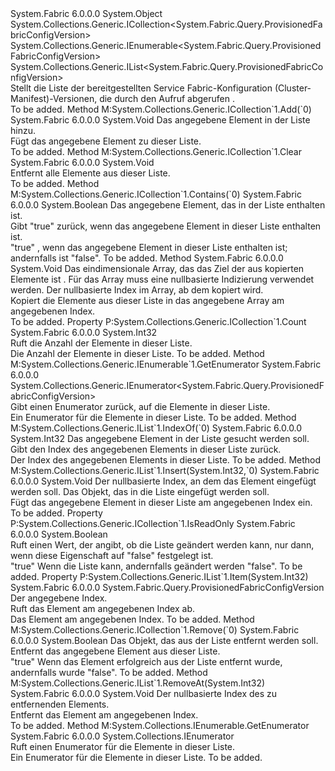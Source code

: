 <Type Name="ProvisionedFabricConfigVersionList" FullName="System.Fabric.Query.ProvisionedFabricConfigVersionList">
  <TypeSignature Language="C#" Value="public sealed class ProvisionedFabricConfigVersionList : System.Collections.Generic.ICollection&lt;System.Fabric.Query.ProvisionedFabricConfigVersion&gt;, System.Collections.Generic.IEnumerable&lt;System.Fabric.Query.ProvisionedFabricConfigVersion&gt;, System.Collections.Generic.IList&lt;System.Fabric.Query.ProvisionedFabricConfigVersion&gt;" />
  <TypeSignature Language="ILAsm" Value=".class public auto ansi sealed beforefieldinit ProvisionedFabricConfigVersionList extends System.Object implements class System.Collections.Generic.ICollection`1&lt;class System.Fabric.Query.ProvisionedFabricConfigVersion&gt;, class System.Collections.Generic.IEnumerable`1&lt;class System.Fabric.Query.ProvisionedFabricConfigVersion&gt;, class System.Collections.Generic.IList`1&lt;class System.Fabric.Query.ProvisionedFabricConfigVersion&gt;, class System.Collections.IEnumerable" />
  <TypeSignature Language="DocId" Value="T:System.Fabric.Query.ProvisionedFabricConfigVersionList" />
  <TypeSignature Language="VB.NET" Value="Public NotInheritable Class ProvisionedFabricConfigVersionList&#xA;Implements ICollection(Of ProvisionedFabricConfigVersion), IEnumerable(Of ProvisionedFabricConfigVersion), IList(Of ProvisionedFabricConfigVersion)" />
  <TypeSignature Language="F#" Value="type ProvisionedFabricConfigVersionList = class&#xA;    interface IList&lt;ProvisionedFabricConfigVersion&gt;&#xA;    interface ICollection&lt;ProvisionedFabricConfigVersion&gt;&#xA;    interface seq&lt;ProvisionedFabricConfigVersion&gt;&#xA;    interface IEnumerable" />
  <AssemblyInfo>
    <AssemblyName>System.Fabric</AssemblyName>
    <AssemblyVersion>6.0.0.0</AssemblyVersion>
  </AssemblyInfo>
  <Base>
    <BaseTypeName>System.Object</BaseTypeName>
  </Base>
  <Interfaces>
    <Interface>
      <InterfaceName>System.Collections.Generic.ICollection&lt;System.Fabric.Query.ProvisionedFabricConfigVersion&gt;</InterfaceName>
    </Interface>
    <Interface>
      <InterfaceName>System.Collections.Generic.IEnumerable&lt;System.Fabric.Query.ProvisionedFabricConfigVersion&gt;</InterfaceName>
    </Interface>
    <Interface>
      <InterfaceName>System.Collections.Generic.IList&lt;System.Fabric.Query.ProvisionedFabricConfigVersion&gt;</InterfaceName>
    </Interface>
  </Interfaces>
  <Docs>
    <summary>
      <para>Stellt die Liste der bereitgestellten Service Fabric-Konfiguration (Cluster-Manifest)-Versionen, die durch den Aufruf abgerufen <see cref="M:System.Fabric.FabricClient.QueryClient.GetProvisionedFabricConfigVersionListAsync(System.String)" />.</para>
    </summary>
    <remarks>To be added.</remarks>
  </Docs>
  <Members>
    <Member MemberName="Add">
      <MemberSignature Language="C#" Value="public void Add (System.Fabric.Query.ProvisionedFabricConfigVersion item);" />
      <MemberSignature Language="ILAsm" Value=".method public hidebysig newslot virtual instance void Add(class System.Fabric.Query.ProvisionedFabricConfigVersion item) cil managed" />
      <MemberSignature Language="DocId" Value="M:System.Fabric.Query.ProvisionedFabricConfigVersionList.Add(System.Fabric.Query.ProvisionedFabricConfigVersion)" />
      <MemberSignature Language="VB.NET" Value="Public Sub Add (item As ProvisionedFabricConfigVersion)" />
      <MemberSignature Language="F#" Value="abstract member Add : System.Fabric.Query.ProvisionedFabricConfigVersion -&gt; unit&#xA;override this.Add : System.Fabric.Query.ProvisionedFabricConfigVersion -&gt; unit" Usage="provisionedFabricConfigVersionList.Add item" />
      <MemberType>Method</MemberType>
      <Implements>
        <InterfaceMember>M:System.Collections.Generic.ICollection`1.Add(`0)</InterfaceMember>
      </Implements>
      <AssemblyInfo>
        <AssemblyName>System.Fabric</AssemblyName>
        <AssemblyVersion>6.0.0.0</AssemblyVersion>
      </AssemblyInfo>
      <ReturnValue>
        <ReturnType>System.Void</ReturnType>
      </ReturnValue>
      <Parameters>
        <Parameter Name="item" Type="System.Fabric.Query.ProvisionedFabricConfigVersion" />
      </Parameters>
      <Docs>
        <param name="item">
          <para>Das angegebene Element in der Liste hinzu.</para>
        </param>
        <summary>
          <para>Fügt das angegebene Element zu dieser Liste.</para>
        </summary>
        <remarks>To be added.</remarks>
      </Docs>
    </Member>
    <Member MemberName="Clear">
      <MemberSignature Language="C#" Value="public void Clear ();" />
      <MemberSignature Language="ILAsm" Value=".method public hidebysig newslot virtual instance void Clear() cil managed" />
      <MemberSignature Language="DocId" Value="M:System.Fabric.Query.ProvisionedFabricConfigVersionList.Clear" />
      <MemberSignature Language="VB.NET" Value="Public Sub Clear ()" />
      <MemberSignature Language="F#" Value="abstract member Clear : unit -&gt; unit&#xA;override this.Clear : unit -&gt; unit" Usage="provisionedFabricConfigVersionList.Clear " />
      <MemberType>Method</MemberType>
      <Implements>
        <InterfaceMember>M:System.Collections.Generic.ICollection`1.Clear</InterfaceMember>
      </Implements>
      <AssemblyInfo>
        <AssemblyName>System.Fabric</AssemblyName>
        <AssemblyVersion>6.0.0.0</AssemblyVersion>
      </AssemblyInfo>
      <ReturnValue>
        <ReturnType>System.Void</ReturnType>
      </ReturnValue>
      <Parameters />
      <Docs>
        <summary>
          <para>Entfernt alle Elemente aus dieser Liste.</para>
        </summary>
        <remarks>To be added.</remarks>
      </Docs>
    </Member>
    <Member MemberName="Contains">
      <MemberSignature Language="C#" Value="public bool Contains (System.Fabric.Query.ProvisionedFabricConfigVersion item);" />
      <MemberSignature Language="ILAsm" Value=".method public hidebysig newslot virtual instance bool Contains(class System.Fabric.Query.ProvisionedFabricConfigVersion item) cil managed" />
      <MemberSignature Language="DocId" Value="M:System.Fabric.Query.ProvisionedFabricConfigVersionList.Contains(System.Fabric.Query.ProvisionedFabricConfigVersion)" />
      <MemberSignature Language="VB.NET" Value="Public Function Contains (item As ProvisionedFabricConfigVersion) As Boolean" />
      <MemberSignature Language="F#" Value="abstract member Contains : System.Fabric.Query.ProvisionedFabricConfigVersion -&gt; bool&#xA;override this.Contains : System.Fabric.Query.ProvisionedFabricConfigVersion -&gt; bool" Usage="provisionedFabricConfigVersionList.Contains item" />
      <MemberType>Method</MemberType>
      <Implements>
        <InterfaceMember>M:System.Collections.Generic.ICollection`1.Contains(`0)</InterfaceMember>
      </Implements>
      <AssemblyInfo>
        <AssemblyName>System.Fabric</AssemblyName>
        <AssemblyVersion>6.0.0.0</AssemblyVersion>
      </AssemblyInfo>
      <ReturnValue>
        <ReturnType>System.Boolean</ReturnType>
      </ReturnValue>
      <Parameters>
        <Parameter Name="item" Type="System.Fabric.Query.ProvisionedFabricConfigVersion" />
      </Parameters>
      <Docs>
        <param name="item">
          <para>Das angegebene Element, das in der Liste enthalten ist.</para>
        </param>
        <summary>
          <para>Gibt "true" zurück, wenn das angegebene Element in dieser Liste enthalten ist.</para>
        </summary>
        <returns>
          <para>
            <languageKeyword>"true"</languageKeyword> , wenn das angegebene Element in dieser Liste enthalten ist; andernfalls ist <languageKeyword>"false"</languageKeyword>.</para>
        </returns>
        <remarks>To be added.</remarks>
      </Docs>
    </Member>
    <Member MemberName="CopyTo">
      <MemberSignature Language="C#" Value="public void CopyTo (System.Fabric.Query.ProvisionedFabricConfigVersion[] array, int arrayIndex);" />
      <MemberSignature Language="ILAsm" Value=".method public hidebysig newslot virtual instance void CopyTo(class System.Fabric.Query.ProvisionedFabricConfigVersion[] array, int32 arrayIndex) cil managed" />
      <MemberSignature Language="DocId" Value="M:System.Fabric.Query.ProvisionedFabricConfigVersionList.CopyTo(System.Fabric.Query.ProvisionedFabricConfigVersion[],System.Int32)" />
      <MemberSignature Language="VB.NET" Value="Public Sub CopyTo (array As ProvisionedFabricConfigVersion(), arrayIndex As Integer)" />
      <MemberSignature Language="F#" Value="abstract member CopyTo : System.Fabric.Query.ProvisionedFabricConfigVersion[] * int -&gt; unit&#xA;override this.CopyTo : System.Fabric.Query.ProvisionedFabricConfigVersion[] * int -&gt; unit" Usage="provisionedFabricConfigVersionList.CopyTo (array, arrayIndex)" />
      <MemberType>Method</MemberType>
      <AssemblyInfo>
        <AssemblyName>System.Fabric</AssemblyName>
        <AssemblyVersion>6.0.0.0</AssemblyVersion>
      </AssemblyInfo>
      <ReturnValue>
        <ReturnType>System.Void</ReturnType>
      </ReturnValue>
      <Parameters>
        <Parameter Name="array" Type="System.Fabric.Query.ProvisionedFabricConfigVersion[]" />
        <Parameter Name="arrayIndex" Type="System.Int32" />
      </Parameters>
      <Docs>
        <param name="array">
          <para>Das eindimensionale Array, das das Ziel der aus kopierten Elemente ist <see cref="T:System.Fabric.Query.ProvisionedFabricConfigVersionList" />. Für das Array muss eine nullbasierte Indizierung verwendet werden.</para>
        </param>
        <param name="arrayIndex">
          <para>Der nullbasierte Index im Array, ab dem kopiert wird.</para>
        </param>
        <summary>
          <para>Kopiert die Elemente aus dieser Liste in das angegebene Array am angegebenen Index.</para>
        </summary>
        <remarks>To be added.</remarks>
      </Docs>
    </Member>
    <Member MemberName="Count">
      <MemberSignature Language="C#" Value="public int Count { get; }" />
      <MemberSignature Language="ILAsm" Value=".property instance int32 Count" />
      <MemberSignature Language="DocId" Value="P:System.Fabric.Query.ProvisionedFabricConfigVersionList.Count" />
      <MemberSignature Language="VB.NET" Value="Public ReadOnly Property Count As Integer" />
      <MemberSignature Language="F#" Value="member this.Count : int" Usage="System.Fabric.Query.ProvisionedFabricConfigVersionList.Count" />
      <MemberType>Property</MemberType>
      <Implements>
        <InterfaceMember>P:System.Collections.Generic.ICollection`1.Count</InterfaceMember>
      </Implements>
      <AssemblyInfo>
        <AssemblyName>System.Fabric</AssemblyName>
        <AssemblyVersion>6.0.0.0</AssemblyVersion>
      </AssemblyInfo>
      <ReturnValue>
        <ReturnType>System.Int32</ReturnType>
      </ReturnValue>
      <Docs>
        <summary>
          <para>Ruft die Anzahl der Elemente in dieser Liste.</para>
        </summary>
        <value>
          <para>Die Anzahl der Elemente in dieser Liste.</para>
        </value>
        <remarks>To be added.</remarks>
      </Docs>
    </Member>
    <Member MemberName="GetEnumerator">
      <MemberSignature Language="C#" Value="public System.Collections.Generic.IEnumerator&lt;System.Fabric.Query.ProvisionedFabricConfigVersion&gt; GetEnumerator ();" />
      <MemberSignature Language="ILAsm" Value=".method public hidebysig newslot virtual instance class System.Collections.Generic.IEnumerator`1&lt;class System.Fabric.Query.ProvisionedFabricConfigVersion&gt; GetEnumerator() cil managed" />
      <MemberSignature Language="DocId" Value="M:System.Fabric.Query.ProvisionedFabricConfigVersionList.GetEnumerator" />
      <MemberSignature Language="VB.NET" Value="Public Function GetEnumerator () As IEnumerator(Of ProvisionedFabricConfigVersion)" />
      <MemberSignature Language="F#" Value="abstract member GetEnumerator : unit -&gt; System.Collections.Generic.IEnumerator&lt;System.Fabric.Query.ProvisionedFabricConfigVersion&gt;&#xA;override this.GetEnumerator : unit -&gt; System.Collections.Generic.IEnumerator&lt;System.Fabric.Query.ProvisionedFabricConfigVersion&gt;" Usage="provisionedFabricConfigVersionList.GetEnumerator " />
      <MemberType>Method</MemberType>
      <Implements>
        <InterfaceMember>M:System.Collections.Generic.IEnumerable`1.GetEnumerator</InterfaceMember>
      </Implements>
      <AssemblyInfo>
        <AssemblyName>System.Fabric</AssemblyName>
        <AssemblyVersion>6.0.0.0</AssemblyVersion>
      </AssemblyInfo>
      <ReturnValue>
        <ReturnType>System.Collections.Generic.IEnumerator&lt;System.Fabric.Query.ProvisionedFabricConfigVersion&gt;</ReturnType>
      </ReturnValue>
      <Parameters />
      <Docs>
        <summary>
          <para>Gibt einen Enumerator zurück, auf die Elemente in dieser Liste.</para>
        </summary>
        <returns>
          <para>Ein Enumerator für die Elemente in dieser Liste.</para>
        </returns>
        <remarks>To be added.</remarks>
      </Docs>
    </Member>
    <Member MemberName="IndexOf">
      <MemberSignature Language="C#" Value="public int IndexOf (System.Fabric.Query.ProvisionedFabricConfigVersion item);" />
      <MemberSignature Language="ILAsm" Value=".method public hidebysig newslot virtual instance int32 IndexOf(class System.Fabric.Query.ProvisionedFabricConfigVersion item) cil managed" />
      <MemberSignature Language="DocId" Value="M:System.Fabric.Query.ProvisionedFabricConfigVersionList.IndexOf(System.Fabric.Query.ProvisionedFabricConfigVersion)" />
      <MemberSignature Language="VB.NET" Value="Public Function IndexOf (item As ProvisionedFabricConfigVersion) As Integer" />
      <MemberSignature Language="F#" Value="abstract member IndexOf : System.Fabric.Query.ProvisionedFabricConfigVersion -&gt; int&#xA;override this.IndexOf : System.Fabric.Query.ProvisionedFabricConfigVersion -&gt; int" Usage="provisionedFabricConfigVersionList.IndexOf item" />
      <MemberType>Method</MemberType>
      <Implements>
        <InterfaceMember>M:System.Collections.Generic.IList`1.IndexOf(`0)</InterfaceMember>
      </Implements>
      <AssemblyInfo>
        <AssemblyName>System.Fabric</AssemblyName>
        <AssemblyVersion>6.0.0.0</AssemblyVersion>
      </AssemblyInfo>
      <ReturnValue>
        <ReturnType>System.Int32</ReturnType>
      </ReturnValue>
      <Parameters>
        <Parameter Name="item" Type="System.Fabric.Query.ProvisionedFabricConfigVersion" />
      </Parameters>
      <Docs>
        <param name="item">
          <para>Das angegebene Element in der Liste gesucht werden soll.</para>
        </param>
        <summary>
          <para>Gibt den Index des angegebenen Elements in dieser Liste zurück.</para>
        </summary>
        <returns>
          <para>Der Index des angegebenen Elements in dieser Liste.</para>
        </returns>
        <remarks>To be added.</remarks>
      </Docs>
    </Member>
    <Member MemberName="Insert">
      <MemberSignature Language="C#" Value="public void Insert (int index, System.Fabric.Query.ProvisionedFabricConfigVersion item);" />
      <MemberSignature Language="ILAsm" Value=".method public hidebysig newslot virtual instance void Insert(int32 index, class System.Fabric.Query.ProvisionedFabricConfigVersion item) cil managed" />
      <MemberSignature Language="DocId" Value="M:System.Fabric.Query.ProvisionedFabricConfigVersionList.Insert(System.Int32,System.Fabric.Query.ProvisionedFabricConfigVersion)" />
      <MemberSignature Language="VB.NET" Value="Public Sub Insert (index As Integer, item As ProvisionedFabricConfigVersion)" />
      <MemberSignature Language="F#" Value="abstract member Insert : int * System.Fabric.Query.ProvisionedFabricConfigVersion -&gt; unit&#xA;override this.Insert : int * System.Fabric.Query.ProvisionedFabricConfigVersion -&gt; unit" Usage="provisionedFabricConfigVersionList.Insert (index, item)" />
      <MemberType>Method</MemberType>
      <Implements>
        <InterfaceMember>M:System.Collections.Generic.IList`1.Insert(System.Int32,`0)</InterfaceMember>
      </Implements>
      <AssemblyInfo>
        <AssemblyName>System.Fabric</AssemblyName>
        <AssemblyVersion>6.0.0.0</AssemblyVersion>
      </AssemblyInfo>
      <ReturnValue>
        <ReturnType>System.Void</ReturnType>
      </ReturnValue>
      <Parameters>
        <Parameter Name="index" Type="System.Int32" />
        <Parameter Name="item" Type="System.Fabric.Query.ProvisionedFabricConfigVersion" />
      </Parameters>
      <Docs>
        <param name="index">
          <para>Der nullbasierte Index, an dem das Element eingefügt werden soll.</para>
        </param>
        <param name="item">
          <para>Das Objekt, das in die Liste eingefügt werden soll.</para>
        </param>
        <summary>
          <para>Fügt das angegebene Element in dieser Liste am angegebenen Index ein.</para>
        </summary>
        <remarks>To be added.</remarks>
      </Docs>
    </Member>
    <Member MemberName="IsReadOnly">
      <MemberSignature Language="C#" Value="public bool IsReadOnly { get; }" />
      <MemberSignature Language="ILAsm" Value=".property instance bool IsReadOnly" />
      <MemberSignature Language="DocId" Value="P:System.Fabric.Query.ProvisionedFabricConfigVersionList.IsReadOnly" />
      <MemberSignature Language="VB.NET" Value="Public ReadOnly Property IsReadOnly As Boolean" />
      <MemberSignature Language="F#" Value="member this.IsReadOnly : bool" Usage="System.Fabric.Query.ProvisionedFabricConfigVersionList.IsReadOnly" />
      <MemberType>Property</MemberType>
      <Implements>
        <InterfaceMember>P:System.Collections.Generic.ICollection`1.IsReadOnly</InterfaceMember>
      </Implements>
      <AssemblyInfo>
        <AssemblyName>System.Fabric</AssemblyName>
        <AssemblyVersion>6.0.0.0</AssemblyVersion>
      </AssemblyInfo>
      <ReturnValue>
        <ReturnType>System.Boolean</ReturnType>
      </ReturnValue>
      <Docs>
        <summary>
          <para>Ruft einen Wert, der angibt, ob die Liste geändert werden kann, nur dann, wenn diese Eigenschaft auf "false" festgelegt ist.</para>
        </summary>
        <value>
          <para>
            <languageKeyword>"true"</languageKeyword> Wenn die Liste kann, andernfalls geändert werden <languageKeyword>"false"</languageKeyword>.</para>
        </value>
        <remarks>To be added.</remarks>
      </Docs>
    </Member>
    <Member MemberName="Item">
      <MemberSignature Language="C#" Value="public System.Fabric.Query.ProvisionedFabricConfigVersion this[int index] { get; set; }" />
      <MemberSignature Language="ILAsm" Value=".property instance class System.Fabric.Query.ProvisionedFabricConfigVersion Item(int32)" />
      <MemberSignature Language="DocId" Value="P:System.Fabric.Query.ProvisionedFabricConfigVersionList.Item(System.Int32)" />
      <MemberSignature Language="VB.NET" Value="Default Public Property Item(index As Integer) As ProvisionedFabricConfigVersion" />
      <MemberSignature Language="F#" Value="member this.Item(int) : System.Fabric.Query.ProvisionedFabricConfigVersion with get, set" Usage="System.Fabric.Query.ProvisionedFabricConfigVersionList.Item" />
      <MemberType>Property</MemberType>
      <Implements>
        <InterfaceMember>P:System.Collections.Generic.IList`1.Item(System.Int32)</InterfaceMember>
      </Implements>
      <AssemblyInfo>
        <AssemblyName>System.Fabric</AssemblyName>
        <AssemblyVersion>6.0.0.0</AssemblyVersion>
      </AssemblyInfo>
      <ReturnValue>
        <ReturnType>System.Fabric.Query.ProvisionedFabricConfigVersion</ReturnType>
      </ReturnValue>
      <Parameters>
        <Parameter Name="index" Type="System.Int32" />
      </Parameters>
      <Docs>
        <param name="index">
          <para>Der angegebene Index.</para>
        </param>
        <summary>
          <para>Ruft das Element am angegebenen Index ab.</para>
        </summary>
        <value>
          <para>Das Element am angegebenen Index.</para>
        </value>
        <remarks>To be added.</remarks>
      </Docs>
    </Member>
    <Member MemberName="Remove">
      <MemberSignature Language="C#" Value="public bool Remove (System.Fabric.Query.ProvisionedFabricConfigVersion item);" />
      <MemberSignature Language="ILAsm" Value=".method public hidebysig newslot virtual instance bool Remove(class System.Fabric.Query.ProvisionedFabricConfigVersion item) cil managed" />
      <MemberSignature Language="DocId" Value="M:System.Fabric.Query.ProvisionedFabricConfigVersionList.Remove(System.Fabric.Query.ProvisionedFabricConfigVersion)" />
      <MemberSignature Language="VB.NET" Value="Public Function Remove (item As ProvisionedFabricConfigVersion) As Boolean" />
      <MemberSignature Language="F#" Value="abstract member Remove : System.Fabric.Query.ProvisionedFabricConfigVersion -&gt; bool&#xA;override this.Remove : System.Fabric.Query.ProvisionedFabricConfigVersion -&gt; bool" Usage="provisionedFabricConfigVersionList.Remove item" />
      <MemberType>Method</MemberType>
      <Implements>
        <InterfaceMember>M:System.Collections.Generic.ICollection`1.Remove(`0)</InterfaceMember>
      </Implements>
      <AssemblyInfo>
        <AssemblyName>System.Fabric</AssemblyName>
        <AssemblyVersion>6.0.0.0</AssemblyVersion>
      </AssemblyInfo>
      <ReturnValue>
        <ReturnType>System.Boolean</ReturnType>
      </ReturnValue>
      <Parameters>
        <Parameter Name="item" Type="System.Fabric.Query.ProvisionedFabricConfigVersion" />
      </Parameters>
      <Docs>
        <param name="item">
          <para>Das Objekt, das aus der Liste entfernt werden soll.</para>
        </param>
        <summary>
          <para>Entfernt das angegebene Element aus dieser Liste.</para>
        </summary>
        <returns>
          <para>
            <languageKeyword>"true"</languageKeyword> Wenn das Element erfolgreich aus der Liste entfernt wurde, andernfalls wurde <languageKeyword>"false"</languageKeyword>.</para>
        </returns>
        <remarks>To be added.</remarks>
      </Docs>
    </Member>
    <Member MemberName="RemoveAt">
      <MemberSignature Language="C#" Value="public void RemoveAt (int index);" />
      <MemberSignature Language="ILAsm" Value=".method public hidebysig newslot virtual instance void RemoveAt(int32 index) cil managed" />
      <MemberSignature Language="DocId" Value="M:System.Fabric.Query.ProvisionedFabricConfigVersionList.RemoveAt(System.Int32)" />
      <MemberSignature Language="VB.NET" Value="Public Sub RemoveAt (index As Integer)" />
      <MemberSignature Language="F#" Value="abstract member RemoveAt : int -&gt; unit&#xA;override this.RemoveAt : int -&gt; unit" Usage="provisionedFabricConfigVersionList.RemoveAt index" />
      <MemberType>Method</MemberType>
      <Implements>
        <InterfaceMember>M:System.Collections.Generic.IList`1.RemoveAt(System.Int32)</InterfaceMember>
      </Implements>
      <AssemblyInfo>
        <AssemblyName>System.Fabric</AssemblyName>
        <AssemblyVersion>6.0.0.0</AssemblyVersion>
      </AssemblyInfo>
      <ReturnValue>
        <ReturnType>System.Void</ReturnType>
      </ReturnValue>
      <Parameters>
        <Parameter Name="index" Type="System.Int32" />
      </Parameters>
      <Docs>
        <param name="index">
          <para>Der nullbasierte Index des zu entfernenden Elements.</para>
        </param>
        <summary>
          <para>Entfernt das Element am angegebenen Index.</para>
        </summary>
        <remarks>To be added.</remarks>
      </Docs>
    </Member>
    <Member MemberName="System.Collections.IEnumerable.GetEnumerator">
      <MemberSignature Language="C#" Value="System.Collections.IEnumerator IEnumerable.GetEnumerator ();" />
      <MemberSignature Language="ILAsm" Value=".method hidebysig newslot virtual instance class System.Collections.IEnumerator System.Collections.IEnumerable.GetEnumerator() cil managed" />
      <MemberSignature Language="DocId" Value="M:System.Fabric.Query.ProvisionedFabricConfigVersionList.System#Collections#IEnumerable#GetEnumerator" />
      <MemberSignature Language="VB.NET" Value="Function GetEnumerator () As IEnumerator Implements IEnumerable.GetEnumerator" />
      <MemberType>Method</MemberType>
      <Implements>
        <InterfaceMember>M:System.Collections.IEnumerable.GetEnumerator</InterfaceMember>
      </Implements>
      <AssemblyInfo>
        <AssemblyName>System.Fabric</AssemblyName>
        <AssemblyVersion>6.0.0.0</AssemblyVersion>
      </AssemblyInfo>
      <ReturnValue>
        <ReturnType>System.Collections.IEnumerator</ReturnType>
      </ReturnValue>
      <Parameters />
      <Docs>
        <summary>
          <para>Ruft einen Enumerator für die Elemente in dieser Liste.</para>
        </summary>
        <returns>
          <para>Ein Enumerator für die Elemente in dieser Liste.</para>
        </returns>
        <remarks>To be added.</remarks>
      </Docs>
    </Member>
  </Members>
</Type>